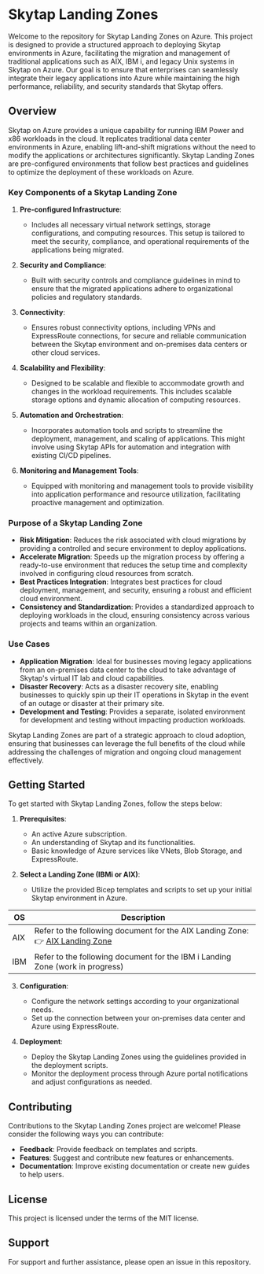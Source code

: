 # Skytap Landing Zones

Welcome to the repository for Skytap Landing Zones on Azure. This project is designed to provide a structured approach to deploying Skytap environments in Azure, facilitating the migration and management of traditional applications such as AIX, IBM i, and legacy Unix systems in Skytap on Azure. Our goal is to ensure that enterprises can seamlessly integrate their legacy applications into Azure while maintaining the high performance, reliability, and security standards that Skytap offers.

## Overview

Skytap on Azure provides a unique capability for running IBM Power and x86 workloads in the cloud. It replicates traditional data center environments in Azure, enabling lift-and-shift migrations without the need to modify the applications or architectures significantly. Skytap Landing Zones are pre-configured environments that follow best practices and guidelines to optimize the deployment of these workloads on Azure.

### Key Components of a Skytap Landing Zone

1. **Pre-configured Infrastructure**:
   - Includes all necessary virtual network settings, storage configurations, and computing resources. This setup is tailored to meet the security, compliance, and operational requirements of the applications being migrated.

2. **Security and Compliance**:
   - Built with security controls and compliance guidelines in mind to ensure that the migrated applications adhere to organizational policies and regulatory standards.

3. **Connectivity**:
   - Ensures robust connectivity options, including VPNs and ExpressRoute connections, for secure and reliable communication between the Skytap environment and on-premises data centers or other cloud services.

4. **Scalability and Flexibility**:
   - Designed to be scalable and flexible to accommodate growth and changes in the workload requirements. This includes scalable storage options and dynamic allocation of computing resources.

5. **Automation and Orchestration**:
   - Incorporates automation tools and scripts to streamline the deployment, management, and scaling of applications. This might involve using Skytap APIs for automation and integration with existing CI/CD pipelines.

6. **Monitoring and Management Tools**:
   - Equipped with monitoring and management tools to provide visibility into application performance and resource utilization, facilitating proactive management and optimization.

### Purpose of a Skytap Landing Zone

- **Risk Mitigation**: Reduces the risk associated with cloud migrations by providing a controlled and secure environment to deploy applications.
- **Accelerate Migration**: Speeds up the migration process by offering a ready-to-use environment that reduces the setup time and complexity involved in configuring cloud resources from scratch.
- **Best Practices Integration**: Integrates best practices for cloud deployment, management, and security, ensuring a robust and efficient cloud environment.
- **Consistency and Standardization**: Provides a standardized approach to deploying workloads in the cloud, ensuring consistency across various projects and teams within an organization.

### Use Cases

- **Application Migration**: Ideal for businesses moving legacy applications from an on-premises data center to the cloud to take advantage of Skytap's virtual IT lab and cloud capabilities.
- **Disaster Recovery**: Acts as a disaster recovery site, enabling businesses to quickly spin up their IT operations in Skytap in the event of an outage or disaster at their primary site.
- **Development and Testing**: Provides a separate, isolated environment for development and testing without impacting production workloads.

Skytap Landing Zones are part of a strategic approach to cloud adoption, ensuring that businesses can leverage the full benefits of the cloud while addressing the challenges of migration and ongoing cloud management effectively.

## Getting Started

To get started with Skytap Landing Zones, follow the steps below:

1. **Prerequisites**:
   - An active Azure subscription.
   - An understanding of Skytap and its functionalities.
   - Basic knowledge of Azure services like VNets, Blob Storage, and ExpressRoute.

2. **Select a Landing Zone (IBMi or AIX)**:
   - Utilize the provided Bicep templates and scripts to set up your initial Skytap environment in Azure.

| OS  | Description                                                                                                 |
|-----|-------------------------------------------------------------------------------------------------------------|
| AIX | Refer to the following document for the AIX Landing Zone: 👉 [AIX Landing Zone](docs/aix/aix-landing-zone.md) |
| IBM | Refer to the following document for the IBM i Landing Zone (work in progress)                                |


3. **Configuration**:
   - Configure the network settings according to your organizational needs.
   - Set up the connection between your on-premises data center and Azure using ExpressRoute.

4. **Deployment**:
   - Deploy the Skytap Landing Zones using the guidelines provided in the deployment scripts.
   - Monitor the deployment process through Azure portal notifications and adjust configurations as needed.

## Contributing

Contributions to the Skytap Landing Zones project are welcome! Please consider the following ways you can contribute:
- **Feedback**: Provide feedback on templates and scripts.
- **Features**: Suggest and contribute new features or enhancements.
- **Documentation**: Improve existing documentation or create new guides to help users.

## License

This project is licensed under the terms of the MIT license.

## Support

For support and further assistance, please open an issue in this repository.
